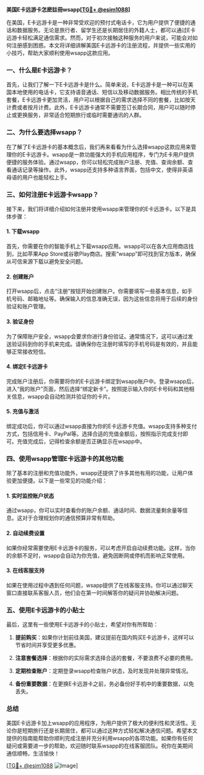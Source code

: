 **美国E卡远游卡怎麽註冊wsapp[[TG💪+ @esim1088](https://t.me/s/esim1088)]**

在美国，E卡远游卡是一种非常受欢迎的预付式电话卡，它为用户提供了便捷的通话和数据服务。无论是旅行者、留学生还是长期居住的外籍人士，都可以通过E卡远游卡轻松满足通信需求。然而，对于初次接触这种服务的用户来说，可能会对如何注册感到困惑。本文将详细讲解美国E卡远游卡的注册流程，并提供一些实用的小技巧，帮助大家顺利使用wsapp这款应用。

### 一、什么是E卡远游卡？

首先，让我们了解一下E卡远游卡是什么。简单来说，E卡远游卡是一种可以在美国本地使用的电话卡，它支持语音通话、短信以及移动数据服务。相比传统的手机套餐，E卡远游卡更加灵活，用户可以根据自己的需求选择不同的套餐，比如按天计费或者按月计费。此外，E卡远游卡通常不需要签订长期合同，用户可以随时停止或更换服务，非常适合短期旅行或临时需要通讯的人群。

### 二、为什么要选择wsapp？

在了解了E卡远游卡的基本概念后，我们再来看看为什么选择wsapp这款应用来管理你的E卡远游卡。wsapp是一款功能强大的手机应用程序，专门为E卡用户提供便捷的服务体验。通过wsapp，你可以轻松完成账户注册、充值、查询余额、查看通话记录等操作。此外，wsapp还支持多种语言界面，包括中文，使得非英语母语的用户也能轻松上手。

### 三、如何注册E卡远游卡wsapp？

接下来，我们将详细介绍如何注册并使用wsapp来管理你的E卡远游卡。以下是具体步骤：

#### 1. 下载wsapp

首先，你需要在你的智能手机上下载wsapp应用。wsapp可以在各大应用商店找到，比如苹果App Store或谷歌Play商店。搜索“wsapp”即可找到官方版本，确保从可信来源下载以避免安全问题。

#### 2. 创建账户

打开wsapp后，点击“注册”按钮开始创建账户。你需要填写一些基本信息，如手机号码、邮箱地址等。确保输入的信息准确无误，因为这些信息将用于后续的身份验证和账户管理。

#### 3. 验证身份

为了保障账户安全，wsapp会要求你进行身份验证。通常情况下，这可以通过发送验证码到你的手机来完成。请确保你在注册时填写的手机号码是有效的，并且能够正常接收短信。

#### 4. 绑定E卡远游卡

完成账户注册后，你需要将你的E卡远游卡绑定到wsapp账户中。登录wsapp后，进入“我的账户”页面，然后选择“绑定新卡”。按照提示输入你的E卡号码和其他相关信息，wsapp会自动检测并验证你的卡片。

#### 5. 充值与激活

绑定成功后，你可以通过wsapp直接为你的E卡远游卡充值。wsapp支持多种支付方式，包括信用卡、PayPal等。选择合适的充值金额后，按照指示完成支付即可。充值完成后，记得检查余额是否正确显示在wsapp中。

### 四、使用wsapp管理E卡远游卡的其他功能

除了基本的注册和充值功能外，wsapp还提供了许多其他有用的功能，让用户体验更加便捷。以下是一些常见的功能介绍：

#### 1. 实时监控账户状态

通过wsapp，你可以实时查看你的账户余额、通话时间、数据流量剩余量等信息。这对于合理规划你的通信预算非常有帮助。

#### 2. 自动续费设置

如果你经常需要使用E卡远游卡的服务，可以考虑开启自动续费功能。这样，当你的余额不足时，wsapp会自动为你充值，避免因断网或停机而影响正常使用。

#### 3. 在线客服支持

如果在使用过程中遇到任何问题，wsapp提供了在线客服支持。你可以通过聊天窗口直接联系客服人员，他们会在第一时间解答你的疑问并协助解决问题。

### 五、使用E卡远游卡的小贴士

最后，这里有一些使用E卡远游卡的小贴士，希望对你有所帮助：

1. **提前购买**：如果你计划前往美国，建议提前在国内购买E卡远游卡，这样可以节省时间并享受更多优惠。
   
2. **注意套餐选择**：根据你的实际需求选择合适的套餐，不要浪费不必要的费用。

3. **定期检查账户**：定期登录wsapp检查账户状态，及时发现并处理异常情况。

4. **备份重要数据**：在更换E卡远游卡之前，务必备份好手机中的重要数据，以免丢失。

### 总结

美国E卡远游卡加上wsapp的应用程序，为用户提供了极大的便利性和灵活性。无论你是短期旅行还是长期居住，都可以通过这种方式轻松解决通信问题。希望本文提供的指南能帮助你顺利完成注册并充分利用wsapp的各项功能。如果你有任何疑问或需要进一步的帮助，欢迎随时联系wsapp的在线客服团队。祝你在美期间通信顺畅，生活愉快！

[[TG💪+ @esim1088](https://t.me/s/esim1088) ![Image](https://i.postimg.cc/4NQfJmqS/Snipaste-2025-05-13-00-14-12.png)]
